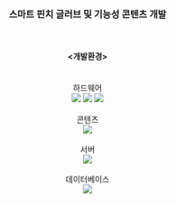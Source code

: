 <div align="center">
<h3>스마트 핀치 글러브 및 기능성 콘텐츠 개발</h3><br>
<h4><개발환경></h4><br>
하드웨어 <br>
<img src="https://img.shields.io/badge/-orCAD-EB1939?style=flat-square"></a>
<img src="https://img.shields.io/badge/-pads-06A1DC?style=flat-square&logo=pads"></a>
<img src="https://img.shields.io/badge/-STM32-03234B?style=flat-square&logo="></a><br><br>
콘텐츠<br> <img src="https://img.shields.io/badge/-unity-black?style=flat-square&logo=unity"></a><br><br>
서버 <br><img src="https://img.shields.io/badge/-ASP.NET-1577BB?style=flat-square&logo=.net&logoColor=black"></a><br><br>
데이터베이스<br> <img src="https://img.shields.io/badge/-MySQL-F79D29?style=flat-square&logo=MYSQL&logoColor=BLACK"></a><br>
